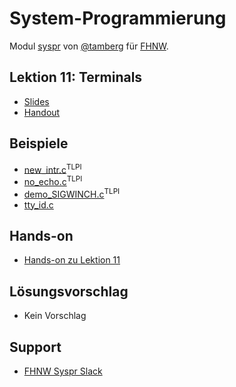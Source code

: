 # System-Programmierung
Modul [syspr]( https://www.fhnw.ch/de/studium/module/6008081) von [@tamberg](https://twitter.com/tamberg) für [FHNW](https://www.fhnw.ch/).

## Lektion 11: Terminals
- [Slides](http://www.tamberg.org/fhnw/2018/Syspr11Terminals.pdf)
- [Handout](http://www.tamberg.org/fhnw/2018/Syspr11TerminalsHandout.pdf)

## Beispiele
- [new_intr.c](http://man7.org/tlpi/code/online/book/tty/new_intr.c.html)<sup>TLPI</sup>
- [no_echo.c](http://man7.org/tlpi/code/online/book/tty/no_echo.c.html)<sup>TLPI</sup>
- [demo_SIGWINCH.c](http://man7.org/tlpi/code/online/book/tty/demo_SIGWINCH.c.html)<sup>TLPI</sup>
- [tty_id.c](tty_id.c)

## Hands-on
- [Hands-on zu Lektion 11](../../../../fhnw-syspr-work-11/blob/master/README.md)

## Lösungsvorschlag
- Kein Vorschlag

## Support
- [FHNW Syspr Slack](https://fhnw-syspr.slack.com/)
